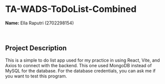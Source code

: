 # TA-WADS-ToDoList-Combined

**Name:** Ella Raputri (2702298154)

<br>

## Project Description
This is a simple to do list app used for my practice in using React, Vite, and Axios to connect with the backend. This one used MongoDB instead of MySQL for the database. For the database credentials, you can ask me if you want to test this program. 